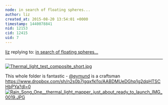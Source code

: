 ```yaml
---
node: in search of floating spheres...
author: liz
created_at: 2015-08-20 13:54:01 +0000
timestamp: 1440078841
nid: 12153
cid: 12415
uid: 7
---
```




[liz](../profile/liz) replying to: [in search of floating spheres...](../notes/lperovich/08-17-2015/in-search-of-floating-spheres)

----
[![Thermal_light_test_composite_short.jpg](https://i.publiclab.org/system/images/photos/000/011/216/medium/Thermal_light_test_composite_short.jpg)](https://i.publiclab.org/system/images/photos/000/011/216/original/Thermal_light_test_composite_short.jpg)

This whole folder is fantastic - [@eymund](/profile/eymund) is a craftsman https://www.dropbox.com/sh/n2s0b7lgqxfkl1o/AABDMUeDGhp1g2dqHTSCHbPYa?dl=0
[![Rain_Song_One__thermal_light_mapper_just_about_ready_to_launch_IMG_0019.JPG](https://i.publiclab.org/system/images/photos/000/011/217/medium/Rain_Song_One__thermal_light_mapper_just_about_ready_to_launch_IMG_0019.JPG)](https://i.publiclab.org/system/images/photos/000/011/217/original/Rain_Song_One__thermal_light_mapper_just_about_ready_to_launch_IMG_0019.JPG)
